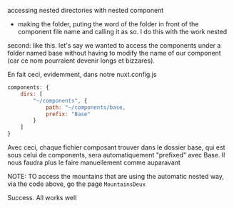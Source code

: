 accessing nested directories with nested component
* making the folder, puting the word of the folder in front of the component file name and calling it as so. I do this with the work nested

second: like this. let's say we wanted to access the components under a folder named base without having to modify the name of our component (car ce nom pourraient devenir longs et bizzares).

En fait ceci, evidemment, dans notre nuxt.config.js

```js
components: {
    dirs: [
        "~/components", {
            path: "~/components/base,
            prefix: "Base"
        }
    ]
}
```

Avec ceci, chaque fichier composant trouver dans le dossier base, qui est sous celui de components, sera automatiquement "prefixed" avec Base. Il nous faudra plus le faire manuellement comme auparavant

NOTE: TO access the mountains that are using the automatic nested way, via the code above, go the page ```MountainsDeux```

Success. All works well